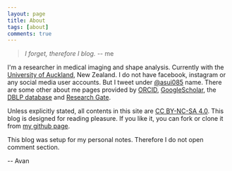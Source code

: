 ```yaml
---
layout: page
title: About
tags: [about]
comments: true
---
```


> *I forget, therefore I blog.* -- me

I'm a researcher in medical imaging and shape analysis. Currently with the [University of Auckland][avan-uoa], New Zealand. I do not have facebook, instagram or any social media user accounts. But I tweet under [@asui085][avan-tweeter] name. There are some other about me pages provided by [ORCID][avan-orcid], [GoogleScholar][avan-gscholar], the [DBLP database][avan-dblp] and [Research Gate][avan-rgate].

Unless explicitly stated, all contents in this site are [CC BY-NC-SA 4.0][lic]. This blog is designed for reading pleasure. If you like it, you can fork or clone it from [my github page](https://github.com/avansp/avansp.github.io).

This blog was setup for my personal notes. Therefore I do not open comment section.

-- Avan

[avan-uoa]: http://unidirectory.auckland.ac.nz/profile/a-suinesiaputra
[avan-gscholar]: http://scholar.google.co.nz/citations?user=av3jfhgAAAAJ&hl=en
[avan-dblp]: http://www.informatik.uni-trier.de/~ley/pers/hy/s/Suinesiaputra:Avan.html
[avan-rgate]: http://www.researchgate.net/profile/Avan_Suinesiaputra
[avan-orcid]: http://orcid.org/0000-0003-1165-458X
[avan-tweeter]: https://twitter.com/asui085
[lic]: http://creativecommons.org/licenses/by-nc-sa/4.0/
